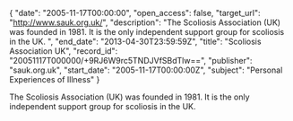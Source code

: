 {
  "date": "2005-11-17T00:00:00", 
  "open_access": false, 
  "target_url": "http://www.sauk.org.uk/", 
  "description": "The Scoliosis Association (UK) was founded in 1981. It is the only independent support group for scoliosis in the UK. ", 
  "end_date": "2013-04-30T23:59:59Z", 
  "title": "Scoliosis Association UK", 
  "record_id": "20051117T000000/+9RJ6W9rc5TNDJVfSBdTlw==", 
  "publisher": "sauk.org.uk", 
  "start_date": "2005-11-17T00:00:00Z", 
  "subject": "Personal Experiences of Illness"
}

The Scoliosis Association (UK) was founded in 1981. It is the only independent support group for scoliosis in the UK. 